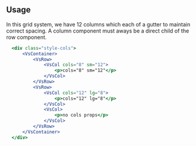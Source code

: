 ## Usage
In this grid system, we have 12 columns which each of a gutter to maintain correct spacing. 
A column component must aways be a direct child of the row component. 

  ```jsx
    <div class="style-cols">
        <VsContainer>
            <VsRow>
                <VsCol cols="8" sm="12">
                    <p>cols="8" sm="12"</p>
                </VsCol>
            </VsRow>
            <VsRow>
                <VsCol cols="12" lg="8">
                    <p>cols="12" lg="8"</p>
                </VsCol>
                <VsCol>
                    <p>no cols props</p>
                </VsCol>
            </VsRow>
        </VsContainer>
    </div>
  ```